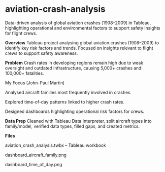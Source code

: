 # aviation-crash-analysis
Data-driven analysis of global aviation crashes (1908–2009) in Tableau, highlighting operational and environmental factors to support safety insights for flight crews.

**Overview**
Tableau project analysing global aviation crashes (1908–2009) to identify key risk factors and trends. Focused on insights relevant to flight crews to support safety awareness.

**Problem**
Crash rates in developing regions remain high due to weak oversight and outdated infrastructure, causing 5,000+ crashes and 100,000+ fatalities.

My Focus (John-Paul Martin)

Analysed aircraft families most frequently involved in crashes.

Explored time-of-day patterns linked to higher crash rates.

Designed dashboards highlighting operational risk factors for crews.

**Data Prep**
Cleaned with Tableau Data Interpreter, split aircraft types into family/model, verified data types, filled gaps, and created metrics.

**Files**

aviation_crash_analysis.twbx – Tableau workbook

dashboard_aircraft_family.png

dashboard_time_of_day.png
